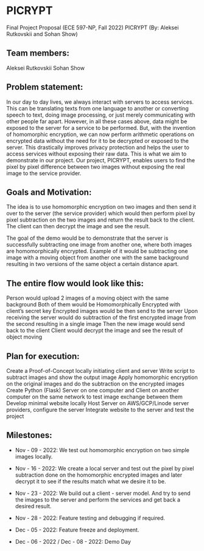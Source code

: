 # PICRYPT

Final Project Proposal (ECE 597-NP, Fall 2022)
PICRYPT
(By: Aleksei Rutkovskii and Sohan Show)

## Team members:
Aleksei Rutkovskii
Sohan Show

## Problem statement:

In our day to day lives, we always interact with servers to access services. This can be translating texts from one language to another or converting speech to text, doing image processing, or just merely communicating with other people far apart. However, in all these cases above, data might be exposed to the server for a service to be performed. But, with the invention of homomorphic encryption, we can now perform arithmetic operations on encrypted data without the need for it to be decrypted or exposed to the server. This drastically improves privacy protection and helps the user to access services without exposing their raw data. This is what we aim to demonstrate in our project. Our project, PICRYPT, enables users to find the pixel by pixel difference between two images without exposing the real image to the service provider. 

## Goals and Motivation:

The idea is to use homomorphic encryption on two images and then send it over to the server (the service provider) which would then perform pixel by pixel subtraction on the two images and return the result back to the client. The client can then decrypt the image and see the result. 

The goal of the demo would be to demonstrate that the server is successfully subtracting one image from another one, where both images are homomorphically encrypted. Example of it would be subtracting one image with a moving object from another one with the same background resulting in two versions of the same object a certain distance apart.
 
## The entire flow would look like this:
Person would upload 2 images of a moving object with the same background
Both of them would be Homomorphically Encrypted with client’s secret key
Encrypted images would be then send to the server
Upon receiving the server would do subtraction of the first encrypted image from the second resulting in a single image 
Then the new image would send back to the client
Client would decrypt the image and see the result of object moving

## Plan for execution:
Create a Proof-of-Concept locally initiating client and server
Write script to subtract images and show the output image
Apply homomorphic encryption on the original images and do the subtraction on the encrypted images
Create Python (Flask) Server on one computer and Client on another computer on the same network to test image exchange between them
Develop minimal website locally
Host Server on AWS/GCP/Linode server providers, configure the server
Integrate website to the server and test the project


## Milestones:

* Nov - 09 - 2022: We test out homomorphic encryption on two simple images locally.

* Nov - 16 - 2022: We create a local server and test out the pixel by pixel subtraction done on the homomorphic encrypted images and later decrypt it to see if the results match what we desire it to be.

* Nov - 23 - 2022: We build out a client - server model. And try to send the images to the server and perform the services and get back a desired result.

* Nov - 28 - 2022: Feature testing and debugging if required.

* Dec - 05 - 2022: Feature freeze and deployment.

* Dec - 06 - 2022 / Dec - 08 - 2022: Demo Day
